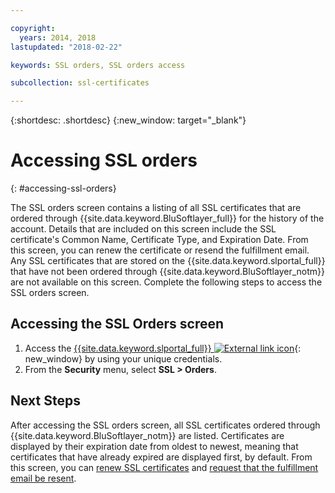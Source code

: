 ```yaml
---

copyright:
  years: 2014, 2018
lastupdated: "2018-02-22"

keywords: SSL orders, SSL orders access

subcollection: ssl-certificates

---
```


{:shortdesc: .shortdesc}
{:new_window: target="_blank"}

# Accessing SSL orders
{: #accessing-ssl-orders}

The SSL orders screen contains a listing of all SSL certificates that are ordered through {{site.data.keyword.BluSoftlayer_full}} for the history of the account. Details that are included on this screen include the SSL certificate's Common Name, Certificate Type, and Expiration Date. From this screen, you can renew the certificate or resend the fulfillment email. Any SSL certificates that are stored on the {{site.data.keyword.slportal_full}} that have not been ordered through {{site.data.keyword.BluSoftlayer_notm}} are not available on this screen. Complete the following steps to access the SSL orders screen.

## Accessing the SSL Orders screen

1. Access the [{{site.data.keyword.slportal_full}} ![External link icon](../../icons/launch-glyph.svg "External link icon")](https://control.softlayer.com/){: new_window} by using your unique credentials.
2. From the **Security** menu, select **SSL > Orders**.

## Next Steps

After accessing the SSL orders screen, all SSL certificates ordered through {{site.data.keyword.BluSoftlayer_notm}} are listed. Certificates are displayed by their expiration date from oldest to newest, meaning that certificates that have already expired are displayed first, by default. From this screen, you can [renew SSL certificates](/docs/infrastructure/ssl-certificates?topic=ssl-certificates-renewing-ssl-certificates) and [request that the fulfillment email be resent](/docs/infrastructure/ssl-certificates?topic=ssl-certificates-requesting-an-ssl-certificate-fulfillment-email).
